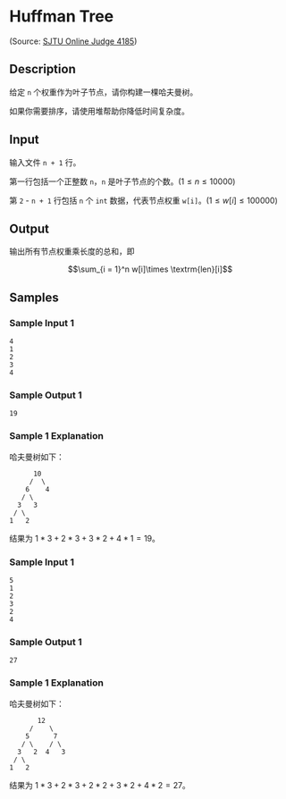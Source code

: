 # Huffman Tree

(Source: [SJTU Online Judge 4185](https://acm.sjtu.edu.cn/OnlineJudge/problem/4185))

## Description
给定 `n` 个权重作为叶子节点，请你构建一棵哈夫曼树。

如果你需要排序，请使用堆帮助你降低时间复杂度。

## Input
输入文件 `n + 1` 行。

第一行包括一个正整数 `n`，`n` 是叶子节点的个数。($1 \leq n \leq 10000$)

第 `2` - `n + 1` 行包括 `n` 个 `int` 数据，代表节点权重 `w[i]`。($1 \leq w[i] \leq 100000$)

## Output
输出所有节点权重乘长度的总和，即

$$\sum_{i = 1}^n w[i]\times \textrm{len}[i]$$

## Samples
### Sample Input 1
```
4
1
2
3
4
```

### Sample Output 1
```
19
```

### Sample 1 Explanation
哈夫曼树如下：

```
      10
     /  \
    6    4
   / \
  3   3  
 / \    
1   2
```

结果为 $1 * 3 + 2 * 3 + 3 * 2 + 4 * 1 = 19$。

### Sample Input 1
```
5
1
2
3
2
4
```

### Sample Output 1
```
27
```

### Sample 1 Explanation
哈夫曼树如下：

```
       12
     /    \
    5      7  
   / \    / \
  3   2  4   3
 / \   
1   2
```

结果为 $1 * 3 + 2 * 3 + 2 * 2 + 3 * 2 + 4 * 2 = 27$。